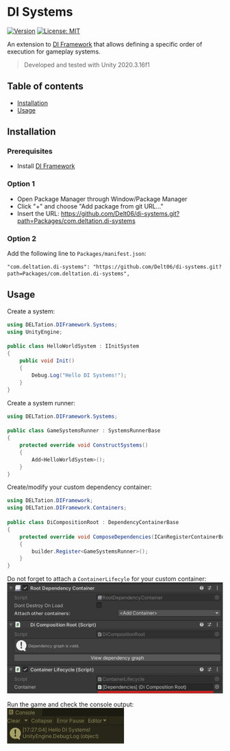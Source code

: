 #  DI Systems

[![Version](https://img.shields.io/github/v/release/Delt06/di-systems?sort=semver)](https://github.com/Delt06/di-systems/releases)
[![License: MIT](https://img.shields.io/badge/License-MIT-yellow.svg)](https://opensource.org/licenses/MIT)

An extension to [DI Framework](https://github.com/Delt06/di-framework) that allows defining a specific order of execution for gameplay systems.

> Developed and tested with Unity 2020.3.16f1

## Table of contents

- [Installation](#installation)
- [Usage](#usage)

## Installation

### Prerequisites

- Install [DI Framework](https://github.com/Delt06/di-framework)

### Option 1
- Open Package Manager through Window/Package Manager
- Click "+" and choose "Add package from git URL..."
- Insert the URL: https://github.com/Delt06/di-systems.git?path=Packages/com.deltation.di-systems

### Option 2  
Add the following line to `Packages/manifest.json`:
```
"com.deltation.di-systems": "https://github.com/Delt06/di-systems.git?path=Packages/com.deltation.di-systems",
```

## Usage

Create a system:
```csharp
using DELTation.DIFramework.Systems;
using UnityEngine;

public class HelloWorldSystem : IInitSystem
{
    public void Init()
    {
        Debug.Log("Hello DI Systems!");
    }
}
```

Create a system runner:
```csharp
using DELTation.DIFramework.Systems;

public class GameSystemsRunner : SystemsRunnerBase
{
    protected override void ConstructSystems()
    {
        Add<HelloWorldSystem>();
    }
}
```

Create/modify your custom dependency container:
```csharp
using DELTation.DIFramework;
using DELTation.DIFramework.Containers;

public class DiCompositionRoot : DependencyContainerBase
{
    protected override void ComposeDependencies(ICanRegisterContainerBuilder builder)
    {
        builder.Register<GameSystemsRunner>();
    }
}
```

Do not forget to attach a `ContainerLifecyle` for your custom container:  
![Container Lifecycle](Documentation/container-lifecycle.jpg)

Run the game and check the console output:  
![Console Output](Documentation/hello-di-systems.jpg)
